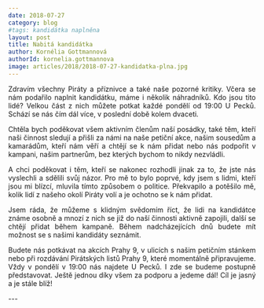 ```yaml
---
date: 2018-07-27
category: blog
#tags: kandidátka naplněna
layout: post
title: Nabitá kandidátka
author: Kornélia Gottmannová
authorId: kornelia.gottmannova
image: articles/2018/2018-07-27-kandidatka-plna.jpg
---
```

<p style='text-align: justify;'>
Zdravím všechny Piráty a příznivce a také naše pozorné kritiky. Včera se nám podařilo naplnit kandidátku, máme i několik náhradníků. Kdo jsou tito lidé? Velkou část z nich můžete potkat každé pondělí od 19:00 U Pecků. Schází se nás čím dál více, v poslední době kolem dvaceti. 
</p><p style='text-align: justify;'>
Chtěla bych poděkovat všem aktivním členům naší posádky, také těm, kteří naši činnost sledují a přišli za námi na naše petiční akce, našim sousedům a kamarádům, kteří nám věří a chtějí se k nám přidat nebo nás podpořit v kampani, našim partnerům, bez kterých bychom to nikdy nezvládli. 
</p><p style='text-align: justify;'>
A chci poděkovat i těm, kteří se nakonec rozhodli jinak za to, že jste nás vyslechli a sdělili svůj názor. Pro mě to bylo poprvé, kdy jsem s lidmi, kteří jsou mi blízcí, mluvila tímto způsobem o politice. Překvapilo a potěšilo mě, kolik lidí z našeho okolí Piráty volí a je ochotno se k nám přidat. 
</p><p style='text-align: justify;'>
Jsem ráda, že můžeme s klidným svědomím říct, že lidi na kandidátce známe osobně a mnozí z nich se již do naší činnosti aktivně zapojili, další se chtějí přidat během kampaně. Během nadcházejících dnů budete mít možnost se s našimi kandidáty seznámit. 
</p><p style='text-align: justify;'>
Budete nás potkávat na akcích Prahy 9, v ulicích s našim petičním stánkem nebo při rozdávání Pirátských listů Prahy 9, které momentálně připravujeme. Vždy v pondělí v 19:00 nás najdete U Pecků. I zde se budeme postupně představovat. Ještě jednou díky všem za podporu a jedeme dál! Cíl je jasný a je stále blíž!
</p>
---